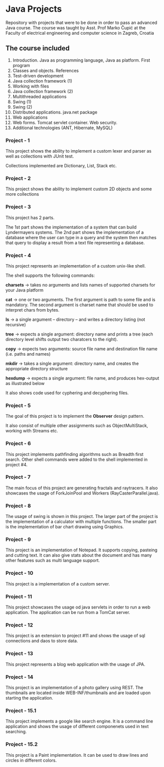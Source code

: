 # Java Projects
Repository with projects that were to be done in order to pass an advanced Java course. 
The course was taught by Asst. Prof Marko Čupić at the Faculty of electrical engineering and computer science in Zagreb, Croatia

## The course included
1. Introduction. Java as programming language, Java as platform. First program
2. Classes and objects. References
3. Test-driven development
4. Java collection framework (1)
5. Working with files
6. Java collection framework (2)
7. Multithreaded applications
8. Swing (1)
9. Swing (2)
10. Distributed applications. java.net package
11. Web applications
12. Web forms. Tomcat servlet container. Web security.
13. Additional technologies (ANT, Hibernate, MySQL) 


### Project - 1

This project shows the ability to implement a custom lexer and parser as well as collections with JUnit test.

Collections implemented are Dictionary, List, Stack etc.

### Project - 2

This project shows the ability to implement custom 2D objects and some more collections

### Project - 3

This project has 2 parts.

The 1st part shows the implementation of a system that can build Lyndermayers systems.
The 2nd part shows the implementation of a database where the user can type in a query and the system then matches that query to display a result from a text file representing a database.

### Project - 4

This project represents an implementation of a custom unix-like shell.

The shell supports the following commands:

**charsets** -> takes no arguments and lists names of supported charsets for your Java platform

**cat** -> one or two arguments. The first argument is path to some file and is mandatory. The
second argument is charset name that should be used to interpret chars from bytes.

**ls** -> a single argument – directory – and writes a directory listing (not recursive)

**tree** -> expects a single argument: directory name and prints a tree (each directory level shifts
output two charatcers to the right).

**copy** -> expects two arguments: source file name and destination file name (i.e. paths and
names)

**mkdir** -> takes a single argument: directory name, and creates the appropriate directory
structure

**hexdump** -> expects a single argument: file name, and produces hex-output as illustrated
below

It also shows code used for cyphering and decyphering files.

### Project - 5

The goal of this project is to implement the **Observer** design pattern. 

It also consist of multiple other assignments such as 
ObjectMultiStack, working with Streams etc.

### Project - 6

This project implements pathfinding algorithms such as Breadth first search. 
Other shell commands were added to the shell implemented in project #4.

### Project - 7

The main focus of this project are generating fractals and raytracers. 
It also showcases the usage of ForkJoinPool and Workers (RayCasterParallel.java). 

### Project - 8

The usage of swing is shown in  this project. 
The larger part of the project is the implementation of a calculator with multiple 
functions. 
The smaller part is the implementation of bar chart drawing using Graphics. 

### Project - 9

This project is an implementation of Notepad. 
It supports copying, pasteing and cutting text. It can also give stats about the document 
and has many other features such as multi language support.

### Project - 10

This project is a implementation of a custom server. 

### Project - 11

This project showcases the usage od java servlets in order to run a 
web application. The application can be run from a TomCat server.

### Project - 12

This project is an extension to project #11 and shows the usage of sql connections and daos to
store data. 

### Project - 13

This project represents a blog web application with the usage of JPA. 

### Project - 14

This project is an implementation of a photo gallery using REST. 
The thumbnails are located inside WEB-INF/thumbnails and are loaded upon starting the application. 

### Project - 15.1

This project implements a google like search engine. It is a command line application and shows the usage
of different componenets used in text searching. 

### Project - 15.2

This project is a Paint implementation. It can be used to draw lines and circles in different colors. 











